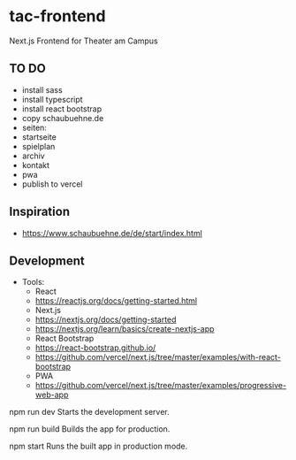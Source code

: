 # tac-frontend
Next.js Frontend for Theater am Campus

## TO DO
- install sass
- install typescript
- install react bootstrap
- copy schaubuehne.de
- seiten:
 - startseite
 - spielplan
 - archiv
 - kontakt
- pwa 
- publish to vercel

## Inspiration
- https://www.schaubuehne.de/de/start/index.html

## Development
- Tools:
  - React
   - https://reactjs.org/docs/getting-started.html
  - Next.js
   - https://nextjs.org/docs/getting-started
   - https://nextjs.org/learn/basics/create-nextjs-app
  - React Bootstrap
   - https://react-bootstrap.github.io/
   - https://github.com/vercel/next.js/tree/master/examples/with-react-bootstrap
  - PWA 
   - https://github.com/vercel/next.js/tree/master/examples/progressive-web-app

npm run dev
Starts the development server.

npm run build
Builds the app for production.

npm start
Runs the built app in production mode.

